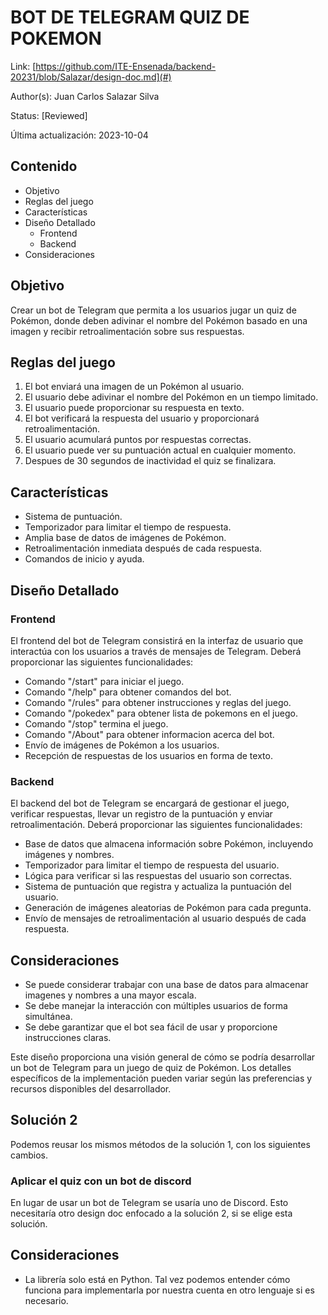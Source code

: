 # BOT DE TELEGRAM QUIZ DE POKEMON

Link: [https://github.com/ITE-Ensenada/backend-20231/blob/Salazar/design-doc.md](#)

Author(s): Juan Carlos Salazar Silva

Status: [Reviewed]

Última actualización: 2023-10-04

## Contenido
- Objetivo
- Reglas del juego
- Características
- Diseño Detallado
  - Frontend
  - Backend
- Consideraciones

## Objetivo
Crear un bot de Telegram que permita a los usuarios jugar un quiz de Pokémon, donde deben adivinar el nombre del Pokémon basado en una imagen y recibir retroalimentación sobre sus respuestas.

## Reglas del juego
1. El bot enviará una imagen de un Pokémon al usuario.
2. El usuario debe adivinar el nombre del Pokémon en un tiempo limitado.
3. El usuario puede proporcionar su respuesta en texto.
4. El bot verificará la respuesta del usuario y proporcionará retroalimentación.
5. El usuario acumulará puntos por respuestas correctas.
6. El usuario puede ver su puntuación actual en cualquier momento.
7. Despues de 30 segundos de inactividad el quiz se finalizara.

## Características
- Sistema de puntuación.
- Temporizador para limitar el tiempo de respuesta.
- Amplia base de datos de imágenes de Pokémon.
- Retroalimentación inmediata después de cada respuesta.
- Comandos de inicio y ayuda.

## Diseño Detallado
### Frontend
El frontend del bot de Telegram consistirá en la interfaz de usuario que interactúa con los usuarios a través de mensajes de Telegram. Deberá proporcionar las siguientes funcionalidades:

- Comando "/start" para iniciar el juego.
- Comando "/help" para obtener comandos del bot.
- Comando "/rules" para obtener instrucciones y reglas del juego.
- Comando "/pokedex" para obtener lista de pokemons en el juego.
- Comando "/stop" termina el juego.
- Comando "/About" para obtener informacion acerca del bot.
- Envío de imágenes de Pokémon a los usuarios.
- Recepción de respuestas de los usuarios en forma de texto.

### Backend
El backend del bot de Telegram se encargará de gestionar el juego, verificar respuestas, llevar un registro de la puntuación y enviar retroalimentación. Deberá proporcionar las siguientes funcionalidades:

- Base de datos que almacena información sobre Pokémon, incluyendo imágenes y nombres.
- Temporizador para limitar el tiempo de respuesta del usuario.
- Lógica para verificar si las respuestas del usuario son correctas.
- Sistema de puntuación que registra y actualiza la puntuación del usuario.
- Generación de imágenes aleatorias de Pokémon para cada pregunta.
- Envío de mensajes de retroalimentación al usuario después de cada respuesta.

## Consideraciones
- Se puede considerar trabajar con una base de datos para almacenar imagenes y nombres a una mayor escala.
- Se debe manejar la interacción con múltiples usuarios de forma simultánea.
- Se debe garantizar que el bot sea fácil de usar y proporcione instrucciones claras.

Este diseño proporciona una visión general de cómo se podría desarrollar un bot de Telegram para un juego de quiz de Pokémon. Los detalles específicos de la implementación pueden variar según las preferencias y recursos disponibles del desarrollador.

## Solución 2
Podemos reusar los mismos métodos de la solución 1, con los siguientes cambios.

### Aplicar el quiz con un bot de discord
En lugar de usar un bot de Telegram se usaría uno de Discord. Esto necesitaría otro design doc enfocado a la solución 2, si se elige esta solución.

## Consideraciones
- La librería solo está en Python. Tal vez podemos entender cómo funciona para implementarla por nuestra cuenta en otro lenguaje si es necesario.
